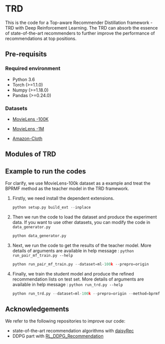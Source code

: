 # TRD
This is the code for a Top-aware Recommender Distillation framework - TRD with Deep Reinforcement Learning.  The TRD can absorb the essence of state-of-the-art recommenders to further improve the performance of recommendations at top positions.

 ## Pre-requisits

### Required environment

- Python 3.6
- Torch (>=1.1.0)
- Numpy (>=1.18.0)
- Pandas (>=0.24.0)

### Datasets

- [MovieLens -100K](https://grouplens.org/datasets/movielens/100k/)

- [MovieLens -1M](https://grouplens.org/datasets/movielens/1m/)

- [Amazon-Cloth](http://snap.stanford.edu/data/amazon/productGraph/categoryFiles/reviews_Clothing_Shoes_and_Jewelry_5.json.gz)

## Modules of TRD



## Example to run the codes

For clarify, we use MovieLens-100k dataset as a example and treat the BPRMF method as the teacher model in the TRD framework.

1. Firstly, we need install the dependent extensions.

   ```python
   python setup.py build_ext --inplace
   ```

2. Then we  run the code to load the dataset and produce the experiment data. If you want to use other datasets, you can modify the code in `data_generator.py`

   ```python
   python data_generator.py
   ```

3. Next,  we run the code to get the results of the teacher model. More details of arguments are available in help message : `python run_pair_mf_train.py --help`
   ```python
   python run_pair_mf_train.py --dataset=ml-100k --prepro=origin
   ```
4. Finally, we train the student model and produce the refined recommendation lists on test set. More details of arguments are available in help message : `python run_trd.py --help`
   ```python
   python run_trd.py --dataset=ml-100k --prepro=origin --method=bprmf --n_actions=20 --pred_score=0
   ```

## Acknowledgements

We refer to the following repositories to improve our code:

- state-of-the-art recommendation algorithms  with [daisyRec](https://github.com/AmazingDD/daisyRec)
- DDPG part with [RL_DDPG_Recommendation](https://github.com/bcsrn/RL_DDPG_Recommendation)

